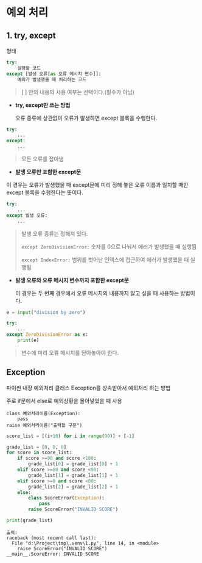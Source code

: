 # 예외 처리

## 1. try, except

형태

```python
try:
    실행할 코드
except [발생 오류[as 오류 메시지 변수]]:
    예외가 발생했을 때 처리하는 코드
```

> [ ] 안의 내용의 사용 여부는 선택이다.(필수가 아님)



- **try, except만 쓰는 방법**

  오류 종류에 상관없이 오류가 발생하면 except 블록을 수행한다.

```python
try:
    ...
except:
    ...
```

> 모든 오류를 잡아냄



-  **발생 오류만 포함한 except문**

  이 경우는 오류가 발생했을 때 except문에 미리 정해 놓은 오류 이름과 일치할 때만 except 블록을 수행한다는 뜻이다.

```python
try:
    ...
except 발생 오류:
    ...
```

> 발생 오류 종류는 정해져 있다.
>
> `except ZeroDivisionError:`  숫자를 0으로 나눠서 에러가 발생했을 때 실행됨
>
> `except IndexError:` 범위를 벗어난 인덱스에 접근하여 에러가 발생했을 때 실행됨



- **발생 오류와 오류 메시지 변수까지 포함한 except문**

  이 경우는 두 번째 경우에서 오류 메시지의 내용까지 알고 싶을 때 사용하는 방법이다.

```python
e = input("division by zero")

try:
    ...
except ZeroDivisionError as e:
    print(e)
```

> 변수에 미리 오류 메시지를 담아놓아야 한다.



## Exception

파이썬 내장 예외처리 클래스 Exception를 상속받아서 예외처리 하는 방법

주로 if문에서 else로 예외상황을 몰아넣었을 때 사용

```
class 예외처리이름(Exception):
	pass
raise 예외처리이름("출력할 구문")
```



```python
score_list = [(i+10) for i in range(90)] + [-1]

grade_list = [0, 0, 0]
for score in score_list:
    if score >=90 and score <100:
        grade_list[0] = grade_list[0] + 1
    elif score >=80 and score <90:
        grade_list[1] = grade_list[1] + 1
    elif score >=0 and score <80:
        grade_list[2] = grade_list[2] + 1
    else:
        class ScoreError(Exception):
            pass
        raise ScoreError("INVALID SCORE")

print(grade_list)
```

```
출력:
raceback (most recent call last):
  File "d:\Project\tmp\.venv\1.py", line 14, in <module>
    raise ScoreError("INVALID SCORE")
__main__.ScoreError: INVALID SCORE
```

